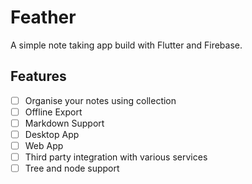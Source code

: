 # Feather

A simple note taking app build with Flutter and Firebase.

## Features 

- [ ] Organise your notes using collection
- [ ] Offline Export
- [ ] Markdown Support
- [ ] Desktop App
- [ ] Web App
- [ ] Third party integration with various services
- [ ] Tree and node support